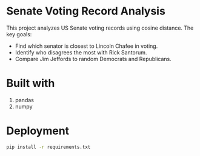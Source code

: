 # Senate Voting Record Analysis
This project analyzes US Senate voting records using cosine distance. The key goals:

- Find which senator is closest to Lincoln Chafee in voting.
- Identify who disagrees the most with Rick Santorum.
- Compare Jim Jeffords to random Democrats and Republicans.

# Built with
1. pandas
2. numpy

# Deployment

```bash
pip install -r requirements.txt
